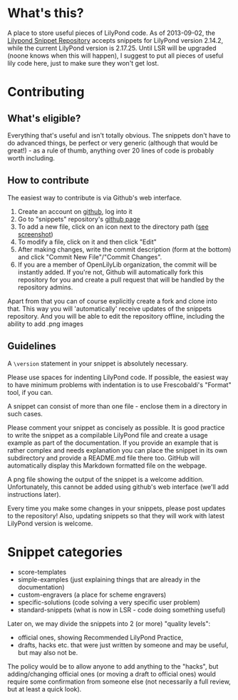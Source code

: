 What's this?
============

A place to store useful pieces of LilyPond code.
As of 2013-09-02, the [Lilypond Snippet Repository](http://lsr.dsi.unimi.it/) accepts snippets for LilyPond version 2.14.2, while the current LilyPond version is 2.17.25.  Until LSR will be upgraded (noone knows when this will happen), I suggest to put all pieces of useful lily code here, just to make sure they won't get lost.


Contributing
============

What's eligible?
----------------

Everything that's useful and isn't totally obvious.  The snippets don't have to do advanced things, be perfect or very generic (although that would be great!) - as a rule of thumb, anything over 20 lines of code is probably worth including.

How to contribute
-----------------

The easiest way to contribute is via Github's web interface.

1. Create an account on [github](http://github.com/), log into it
2. Go to "snippets" repository's [github page](https://github.com/openlilylib/snippets)
3. To add a new file, click on an icon next to the directory path ([see screenshot](https://raw.github.com/openlilylib/snippets/master/adding-new-file-github-interface.png))
4. To modify a file, click on it and then click "Edit"
5. After making changes, write the commit description (form at the bottom) and click "Commit New File"/"Commit Changes".
6. If you are a member of OpenLilyLib organization, the commit will be instantly added.  If you're not, Github will automatically fork this repository for you and create a pull request that will be handled by the repository admins.
 
Apart from that you can of course explicitly create a fork and clone into that.
This way you will 'automatically' receive updates of the snippets repository.
And you will be able to edit the repository offline, including the ability to add .png images

Guidelines
----------

A `\version` statement in your snippet is absolutely necessary.

Please use spaces for indenting LilyPond code.  If possible, the easiest way to have minimum problems with indentation is to use Frescobaldi's "Format" tool, if you can.

A snippet can consist of more than one file - enclose them in a directory in such cases.

Please comment your snippet as concisely as possible.
It is good practice to write the snippet as a compilable LilyPond file and create a usage example as part of the documentation.
If you provide an example that is rather complex and needs explanation you can place the snippet in its own subdirectory and provide a README.md file there too.
GitHub will automatically display this Markdown formatted file on the webpage.

A png file showing the output of the snippet is a welcome addition.  Unfortunately, this cannot be added using github's web interface (we'll add instructions later).

Every time you make some changes in your snippets, please post updates to the repository!  Also, updating snippets so that they will work with latest LilyPond version is welcome.


Snippet categories
==================

* score-templates
* simple-examples (just explaining things that are already in the documentation)
* custom-engravers (a place for scheme engravers)
* specific-solutions (code solving a very specific user problem)
* standard-snippets (what is now in LSR - code doing something useful)

Later on, we may divide the snippets into 2 (or more) "quality levels":
- official ones, showing Recommended LilyPond Practice,
- drafts, hacks etc. that were just written by someone and may be useful, but may also not be.


The policy would be to allow anyone to add anything to the "hacks", but adding/changing official ones (or moving a draft to official ones) would require some confirmation from someone else (not necessarily a full review, but at least a quick look).
